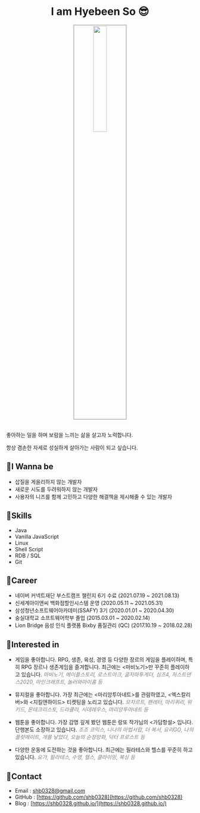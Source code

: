 # <center>I am <b>Hyebeen So</b> 😎</center>

<center><img src="/assets/images/me.png" width="27%" height="27%" 
style="
border: 1px solid #808080;
padding: 2px;
"></center>
<br>

좋아하는 일을 하며 보람을 느끼는 삶을 살고자 노력합니다. 

항상 겸손한 자세로 성실하게 살아가는 사람이 되고 싶습니다.

## 💜I Wanna be
- 삽질을 게을리하지 않는 개발자
- 새로운 시도를 두려워하지 않는 개발자
- 사용자의 니즈를 함께 고민하고 다양한 해결책을 제시해줄 수 있는 개발자

## 💜Skills
 * Java
 * Vanilla JavaScript
 * Linux
 * Shell Script
 * RDB / SQL
 * Git

## 💜Career 
 - 네이버 커넥트재단 부스트캠프 챌린지 6기 수료 (2021.07.19 ~ 2021.08.13)
 - 신세계아이앤씨 백화점할인시스템 운영 (2020.05.11 ~ 2021.05.31)
 - 삼성청년소프트웨어아카데미(SSAFY) 3기 (2020.01.01 ~ 2020.04.30)
 - 숭실대학교 소프트웨어학부 졸업 (2015.03.01 ~ 2020.02.14)
 - Lion Bridge 음성 인식 플랫폼 Bixby 품질관리 (QC) (2017.10.19 ~ 2018.02.28) 

## 💜Interested in

- 게임을 좋아합니다. RPG, 생존, 육성, 경영 등 다양한 장르의 게임을 플레이하며, 특히 RPG 장르나 생존게임을 즐겨합니다. 최근에는 <마비노기>만 꾸준히 플레이하고 있습니다. *<span style='color:grey'>마비노기, 메이플스토리, 로스트아크, 굶지마투게더, 심즈4, 저스트댄스2020, 마인크래프트, 놀러와마이홈 등<span>*

- 뮤지컬을 좋아합니다. 가장 최근에는 <마리앙투아네트>를 관람하였고, <엑스칼리버>와 <지킬앤하이드> 티켓팅을 노리고 있습니다. *<span style='color:grey'>모차르트, 팬레터, 마리퀴리, 위키드, 몬테크리스토, 드라큘라, 시데레우스, 마리앙투아네트 등<span>*

- 웹툰을 좋아합니다. 가장 감명 깊게 봤던 웹툰은 랑또 작가님의 <가담항설> 입니다. 단행본도 소장하고 있습니다. *<span style='color:grey'>조조 코믹스, 니나의 마법서랍, 더 복서, 요리GO, 나의 플랏메이트, 개를 낳았다, 오늘의 순정망화, 닥터 프로스트 등<span>*

- 다양한 운동에 도전하는 것을 좋아합니다. 최근에는 필라테스와 헬스를 꾸준히 하고 있습니다. *<span style='color:grey'>요가, 필라테스, 수영, 헬스, 클라이밍, 복싱 등<span>*

## 💜Contact
 * Email : shb0328@gmail.com
 * GitHub : [https://github.com/shb0328](https://github.com/shb0328)
 * Blog : [https://shb0328.github.io/](https://shb0328.github.io/)
